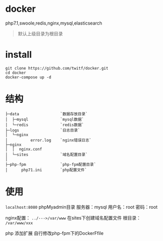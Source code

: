 # docker
php7.1,swoole,redis,nginx,mysql,elasticsearch
> 默认上级目录为根目录
# install

```
git clone https://github.com/twitf/docker.git
cd docker
docker-compose up -d
```

# 结构
```
├─data        			`数据存放目录`
│  ├─mysql    			`mysql数据`
│  └─redis    			`redis数据`   
├─logs        			`日志目录`
│  └─nginx
│          error.log    `nginx错误日志`    
├─nginx
│  │  nginx.conf
│  └─sites				`域名配置目录`
│          
├─php-fpm    			`php-fpm配置目录`
│      php71.ini   		`php配置文件`
```
# 使用
`localhost:8080` phpMyadmin目录
服务器：mysql
用户名：root
密码：root

nginx配置： `../--->/var/www`
在sites下创建域名配置文件 根目录： `/var/www/xxx` 

php 添加扩展  自行修改php-fpm下的DockerFfile

